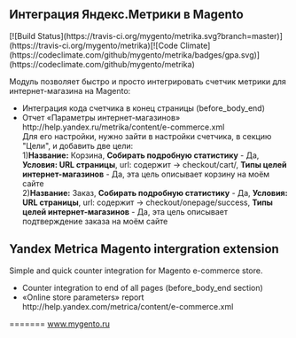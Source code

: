 <h2>Интеграция Яндекс.Метрики в Magento</h2>
[![Build Status](https://travis-ci.org/mygento/metrika.svg?branch=master)](https://travis-ci.org/mygento/metrika)[![Code Climate](https://codeclimate.com/github/mygento/metrika/badges/gpa.svg)](https://codeclimate.com/github/mygento/metrika)
<p>Модуль позволяет быстро и просто интегрировать счетчик метрики для интернет-магазина на Magento:</p>
<ul>
<li>Интеграция кода счетчика в конец страницы (before_body_end)</li>
<li>Отчет «Параметры интернет-магазинов» http://help.yandex.ru/metrika/content/e-commerce.xml<br/>
Для его настройки, нужно зайти в настройки счетчика, в секцию "Цели", и добавить две цели:<br/>
1)<b>Название:</b> Корзина, <b>Собирать подробную статистику</b> - Да, <b>Условия: URL страницы</b>, url: содержит -> checkout/cart/, <b>Типы целей интернет-магазинов</b> - Да, эта цель описывает корзину на моём сайте<br/>
2)<b>Название:</b> Заказ, <b>Собирать подробную статистику</b> - Да, <b>Условия: URL страницы</b>, url: содержит -> checkout/onepage/success, <b>Типы целей интернет-магазинов</b> - Да, эта цель описывает подтверждение заказа на моём сайте<br/>
</li>
</ul>

<h2>Yandex Metrica Magento intergration extension</h2>
<p>Simple and quick counter integration for Magento e-commerce store.</p>
<ul>
<li>Counter integration to end of all pages (before_body_end section)</li>
<li>«Online store parameters» report http://help.yandex.com/metrica/content/e-commerce.xml</li>
</ul>

=======
www.mygento.ru
